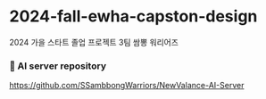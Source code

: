 # 2024-fall-ewha-capston-design
2024 가을 스타트 졸업 프로젝트 3팀 쌈뽕 워리어즈

### 📂 AI server repository
https://github.com/SSambbongWarriors/NewValance-AI-Server
